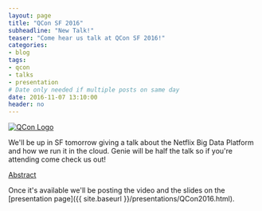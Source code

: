 ```yaml
---
layout: page
title: "QCon SF 2016"
subheadline: "New Talk!"
teaser: "Come hear us talk at QCon SF 2016!"
categories:
- blog
tags:
- qcon
- talks
- presentation
# Date only needed if multiple posts on same day
date: 2016-11-07 13:10:00
header: no
---
```


[![QCon Logo](https://qconsf.com/sites/all/themes/qconbs/images/logo.png)](https://qconsf.com/)

We'll be up in SF tomorrow giving a talk about the Netflix Big Data Platform
and how we run it in the cloud. Genie will be half the talk so if you're
attending come check us out!

[Abstract](https://qconsf.com/sf2016/presentation/netflix-petabytes-scale-analytics-infrastructure)

Once it's available we'll be posting the video and the slides on the
[presentation page]({{ site.baseurl }}/presentations/QCon2016.html).
